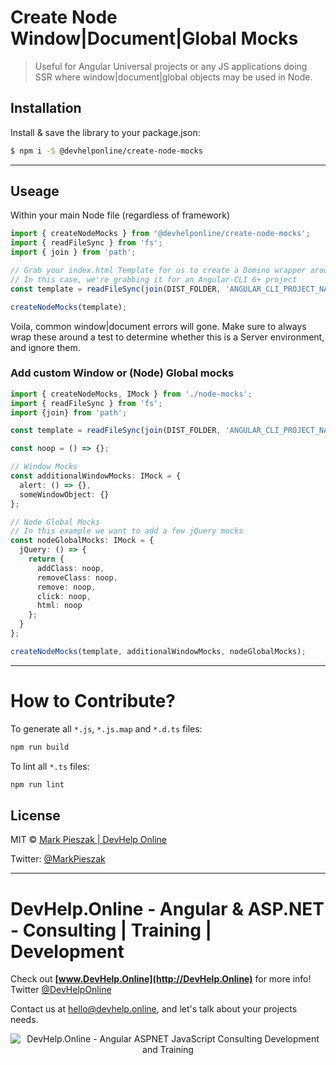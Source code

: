 # Create Node Window|Document|Global Mocks

> Useful for Angular Universal projects or any JS applications doing SSR where window|document|global objects may be used in Node. 

## Installation

Install & save the library to your package.json:

```bash
$ npm i -S @devhelponline/create-node-mocks
```

---

## Useage

Within your main Node file (regardless of framework)

```typescript
import { createNodeMocks } from '@devhelponline/create-node-mocks';
import { readFileSync } from 'fs';
import { join } from 'path';

// Grab your index.html Template for us to create a Domino wrapper around
// In this case, we're grabbing it for an Angular-CLI 6+ project
const template = readFileSync(join(DIST_FOLDER, 'ANGULAR_CLI_PROJECT_NAME', 'index.html')).toString();

createNodeMocks(template);
```

Voila, common window|document errors will gone. 
Make sure to always wrap these around a test to determine whether this is a Server 
environment, and ignore them.

### Add custom Window or (Node) Global mocks

```typescript
import { createNodeMocks, IMock } from './node-mocks';
import { readFileSync } from 'fs';
import {join} from 'path';

const template = readFileSync(join(DIST_FOLDER, 'ANGULAR_CLI_PROJECT_NAME', 'index.html')).toString();

const noop = () => {};

// Window Mocks
const additionalWindowMocks: IMock = {
  alert: () => {},
  someWindowObject: {}
};

// Node Global Mocks
// In this example we want to add a few jQuery mocks
const nodeGlobalMocks: IMock = {
  jQuery: () => {
    return {
      addClass: noop,
      removeClass: noop,
      remove: noop,
      click: noop,
      html: noop
    };
  }
};

createNodeMocks(template, additionalWindowMocks, nodeGlobalMocks);
```

---

# How to Contribute?

To generate all `*.js`, `*.js.map` and `*.d.ts` files:

```bash
npm run build
```

To lint all `*.ts` files:

```bash
npm run lint
```

## License

MIT © [Mark Pieszak | DevHelp Online](mailto:hello@devhelp.online)

Twitter: [@MarkPieszak](https://twitter.com/MarkPieszak)

----

# DevHelp.Online - Angular & ASP.NET - Consulting | Training | Development

Check out **[www.DevHelp.Online](http://DevHelp.Online)** for more info! Twitter [@DevHelpOnline](https://twitter.com/DevHelpOnline)

Contact us at <hello@devhelp.online>, and let's talk about your projects needs.

<p align="center">
    <img src="https://s3.amazonaws.com/media-p.slid.es/uploads/768119/images/4272479/Screen_Shot_2017-10-27_at_6.58.34_PM.png" alt="DevHelp.Online - Angular ASPNET JavaScript Consulting Development and Training">
</p>
